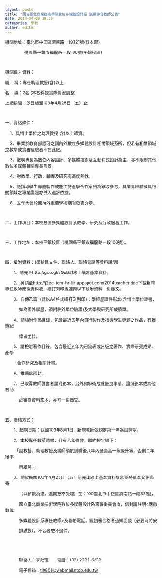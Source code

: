 ```yaml
---
layout: posts
title: "國立臺北商業技術學院數位多媒體設計系 誠徵專任教師公告"
date: 2014-04-09 10:39
categories: 學校
author: editor
---
```


機關地址：臺北市中正區濟南路一段321號(校本部)

                桃園縣平鎮市福龍路一段100號(平鎮校區)

 

機關徵才資料：

職    稱：專任助理教授(含)以上       

名    額：2名 (本校得視實際情況調整)

上網期間：即日起至103年4月25日（五）止

 

一、資格條件：

    1、具博士學位之助理教授(含)以上師資。

    2、畢業於教育部認可之國內外數位多媒體設計相關領域系所，但若有相關領域之教學或實務經驗者不在此限。

    3、徵聘專長為數位內容設計、多媒體技術及互動程式設計為主，亦不限制其他數位多媒體相關專長背景。

    4、對教學、行政、輔導及研究有高度熱忱。

    5、能指導學生專題製作或能主持產學合作案列為錄取參考，具業界經驗或具相關領域之專業證照亦併入選評依據。

    6、五年內曾於國內外重要學術期刊發表文章。

 

二、工作項目：本校數位多媒體設計系教學、研究及行政服務工作。

 

三、工作地址：本校平鎮校區（桃園縣平鎮市福龍路一段100號）。

 

四、檢附資料：(須檢具文件、聯絡人、聯絡電話等資料說明)

　　1、請先至http://goo.gl/vGsBJ1線上填寫基本資料。

　　2、另請至http://j2ee-tom-hr-lin.appspot.com/2014teacher.doc下載新聘專任教師應徵資料表，繕打列印後連同以下檢附資料一併繳交。

　　3、自傳乙篇（請以A4格式繕打及列印）；學經歷證件影本(含博士學位證書，

　　　 如為國外學歷，須附駐外單位驗證)及大學與研究所成績單。

　　4、請檢附作品目錄，包含最近五年內自行製作及指導學生專題之作品，有獲獎紀

　　　 錄者尤佳。

　　5、請檢附著作目錄，包含最近五年內已發表或出版之著作、實際研究成果、產學

　　   合作研究及相關計畫。

　　6、推薦信兩封。

　　7、已取得教師證書者請附影本，另外如學術成就優良事蹟、證照影本或其他有助

　　　 於審查資料影本，亦可一併繳交。

 

五、聯絡方式：

　　1、起聘日期：民國103年8月1日，新聘教師依規定第一年為試聘期。

　　2、本校專任教師聘書，訂有八年條款，聘約規定如下：

　　 「副教授、助理教授及講師須於到職後八年內通過高一等級升等，否則二年後不

　　　 再續聘。」

　　3、請於民國103年4月25日（五）前完成線上基本資料填寫並將紙本文件郵寄

　　　 （以郵戳為憑，逾期恕不受理）至：100臺北市中正區濟南路一段321號，

　　　 國立臺北商業技術學院數位多媒體設計系籌備委員會收，信封請註明<應徵數位

　　　 多媒體設計系專任教師>及聯絡電話。經初審合格者通知面談（必要時將安

　　　 排試教），不合者恕不退件。

 

 

　　　 聯絡人：李助理　　電話：(02) 2322-6412

　　　 電子信箱：ti0801@webmail.ntcb.edu.tw

 
